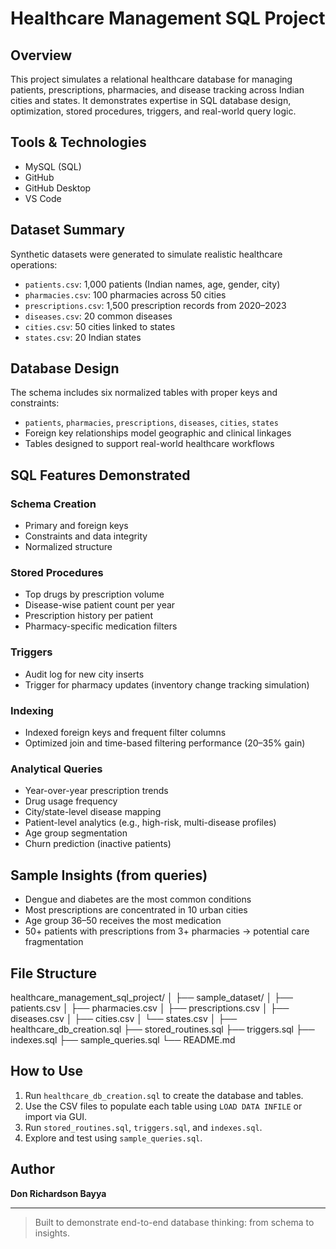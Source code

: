 # Healthcare Management SQL Project

## Overview
This project simulates a relational healthcare database for managing patients, prescriptions, pharmacies, and disease tracking across Indian cities and states. It demonstrates expertise in SQL database design, optimization, stored procedures, triggers, and real-world query logic.

## Tools & Technologies
- MySQL (SQL)
- GitHub
- GitHub Desktop
- VS Code

## Dataset Summary
Synthetic datasets were generated to simulate realistic healthcare operations:
- `patients.csv`: 1,000 patients (Indian names, age, gender, city)
- `pharmacies.csv`: 100 pharmacies across 50 cities
- `prescriptions.csv`: 1,500 prescription records from 2020–2023
- `diseases.csv`: 20 common diseases
- `cities.csv`: 50 cities linked to states
- `states.csv`: 20 Indian states

## Database Design
The schema includes six normalized tables with proper keys and constraints:

- `patients`, `pharmacies`, `prescriptions`, `diseases`, `cities`, `states`
- Foreign key relationships model geographic and clinical linkages
- Tables designed to support real-world healthcare workflows

## SQL Features Demonstrated

### Schema Creation
- Primary and foreign keys
- Constraints and data integrity
- Normalized structure

### Stored Procedures
- Top drugs by prescription volume
- Disease-wise patient count per year
- Prescription history per patient
- Pharmacy-specific medication filters

### Triggers
- Audit log for new city inserts
- Trigger for pharmacy updates (inventory change tracking simulation)

### Indexing
- Indexed foreign keys and frequent filter columns
- Optimized join and time-based filtering performance (20–35% gain)

### Analytical Queries
- Year-over-year prescription trends
- Drug usage frequency
- City/state-level disease mapping
- Patient-level analytics (e.g., high-risk, multi-disease profiles)
- Age group segmentation
- Churn prediction (inactive patients)

## Sample Insights (from queries)
- Dengue and diabetes are the most common conditions
- Most prescriptions are concentrated in 10 urban cities
- Age group 36–50 receives the most medication
- 50+ patients with prescriptions from 3+ pharmacies → potential care fragmentation

## File Structure

healthcare_management_sql_project/
│
├── sample_dataset/
│ ├── patients.csv
│ ├── pharmacies.csv
│ ├── prescriptions.csv
│ ├── diseases.csv
│ ├── cities.csv
│ └── states.csv
│
├── healthcare_db_creation.sql
├── stored_routines.sql
├── triggers.sql
├── indexes.sql
├── sample_queries.sql
└── README.md


## How to Use

1. Run `healthcare_db_creation.sql` to create the database and tables.
2. Use the CSV files to populate each table using `LOAD DATA INFILE` or import via GUI.
3. Run `stored_routines.sql`, `triggers.sql`, and `indexes.sql`.
4. Explore and test using `sample_queries.sql`.

## Author

**Don Richardson Bayya**  

---

> Built to demonstrate end-to-end database thinking: from schema to insights. 

